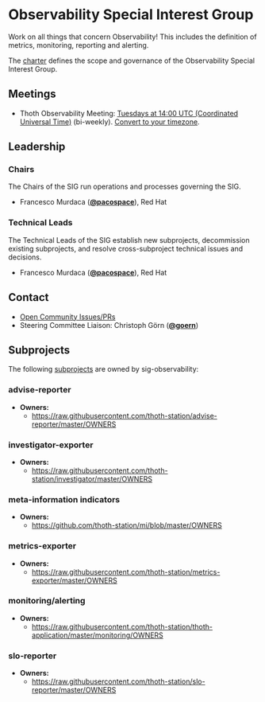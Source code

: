 <!---
This is an autogenerated file!

Please do not edit this file directly, but instead make changes to the
sigs.yaml file in the project root.

To understand how this file is generated, see https://git.k8s.io/community/generator/README.md

for Thoth we use `podman run --rm -e WHAT -e GO111MODULE=on -e GOPROXY -v $(pwd):/go/src/app:Z golang:1.12 make -C /go/src/app generate`

--->

# Observability Special Interest Group

Work on all things that concern Observability! This includes the definition of metrics, monitoring, reporting and alerting.

The [charter](charter.md) defines the scope and governance of the Observability Special Interest Group.

## Meetings
* Thoth Observability Meeting: [Tuesdays at 14:00 UTC (Coordinated Universal Time)](meet.google.com/xaq-nhrm-gaq) (bi-weekly). [Convert to your timezone](http://www.thetimezoneconverter.com/?t=14:00&tz=UTC%20%28Coordinated%20Universal%20Time%29).

## Leadership

### Chairs

The Chairs of the SIG run operations and processes governing the SIG.

* Francesco Murdaca (**[@pacospace](https://github.com/pacospace)**), Red Hat

### Technical Leads

The Technical Leads of the SIG establish new subprojects, decommission existing
subprojects, and resolve cross-subproject technical issues and decisions.

* Francesco Murdaca (**[@pacospace](https://github.com/pacospace)**), Red Hat

## Contact
- [Open Community Issues/PRs](https://github.com/kubernetes/community/labels/sig%2Fobservability)
- Steering Committee Liaison: Christoph Görn (**[@goern](https://github.com/goern)**)

## Subprojects

The following [subprojects][subproject-definition] are owned by sig-observability:
### advise-reporter
- **Owners:**
  - https://raw.githubusercontent.com/thoth-station/advise-reporter/master/OWNERS
### investigator-exporter
- **Owners:**
  - https://raw.githubusercontent.com/thoth-station/investigator/master/OWNERS
### meta-information indicators
- **Owners:**
  - https://github.com/thoth-station/mi/blob/master/OWNERS
### metrics-exporter
- **Owners:**
  - https://raw.githubusercontent.com/thoth-station/metrics-exporter/master/OWNERS
### monitoring/alerting
- **Owners:**
  - https://raw.githubusercontent.com/thoth-station/thoth-application/master/monitoring/OWNERS
### slo-reporter
- **Owners:**
  - https://raw.githubusercontent.com/thoth-station/slo-reporter/master/OWNERS

[subproject-definition]: https://github.com/kubernetes/community/blob/master/governance.md#subprojects
<!-- BEGIN CUSTOM CONTENT -->

<!-- END CUSTOM CONTENT -->
